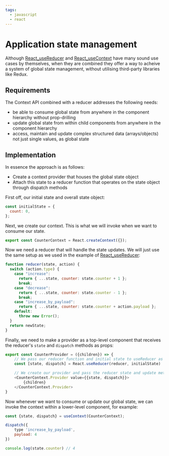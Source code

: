 ```yaml
---
tags:
  - javascript
  - react
---
```


# Application state management

Although [React_useReducer](React_useReducer.md) and [React_useContext](React_useContext.md) have
many sound use cases by themselves, when they are combined they offer a way to
acheive a system of global state management, without utilising third-party
libraries like Redux.

## Requirements

The Context API combined with a reducer addresses the following needs:

- be able to consume global state from anywhere in the component hierarchy
  without prop-drilling
- update global state from within child components from anywhere in the
  component hierarchy
- access, maintain and update complex structured data (arrays/objects) not just
  single values, as global state

## Implementation

In essence the approach is as follows:

- Create a context provider that houses the global state object
- Attach this state to a reducer function that operates on the state object
  through dispatch methods

First off, our initial state and overall state object:

```js
const initialState = {
  count: 0,
};
```

Next, we create our context. This is what we will invoke when we want to consume
our state.

```js
export const CounterContext = React.createContext({});
```

Now we need a reducer that will handle the state updates. We will just use the
same setup as we used in the example of
[React_useReducer](React_useReducer.md#refining-the-syntax):

```js
function reducer(state, action) {
  switch (action.type) {
    case "increase":
      return { ...state, counter: state.counter + 1 };
      break;
    case "decrease":
      return { ...state, counter: state.counter - 1 };
      break;
    case "increase_by_payload":
      return { ...state, counter: state.counter + action.payload };
    default:
      throw new Error();
  }
  return newState;
}
```

Finally, we need to make a provider as a top-level component that receives the
reducer's `state` and `dispatch` methods as props:

```js
export const CounterProvider = ({children}) => {
    // We pass our reducer function and initial state to useReducer as params
    const [state, dispatch] = React.useReducer(reducer, initialState)

    // We create our provider and pass the reducer state and update method as props. This is the provider to the CounterContext consumer
    <CounterContext.Provider value={{state, dispatch}}>
        {children}
    </CounterContext.Provider>
}
```

Now whenever we want to consume or update our global state, we can invoke the
context within a lower-level component, for example:

```js
const {state, dispatch} = useContext(CounterContext);

dispatch({
    type 'increase_by_payload',
    payload: 4
})

console.log(state.counter) // 4

```
